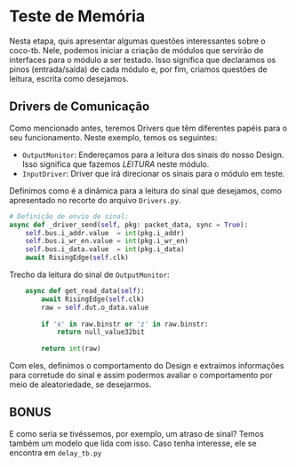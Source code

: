 # Teste de Memória

Nesta etapa, quis apresentar algumas questões interessantes sobre o coco-tb. Nele, podemos iniciar a criação de módulos que servirão de interfaces para o módulo a ser testado. Isso significa que declaramos os pinos (entrada/saída) de cada módulo e, por fim, criamos questões de leitura, escrita como desejamos.

## Drivers de Comunicação
Como mencionado antes, teremos Drivers que têm diferentes papéis para o seu funcionamento. Neste exemplo, temos os seguintes:

- `OutputMonitor`: Endereçamos para a leitura dos sinais do nosso Design. Isso significa que fazemos *LEITURA* neste módulo.
- `InputDriver`: Driver que irá direcionar os sinais para o módulo em teste.

Definimos como é a dinâmica para a leitura do sinal que desejamos, como apresentado no recorte do arquivo `Drivers.py`.

```py
# Definição de envio de sinal:
async def _driver_send(self, pkg: packet_data, sync = True):
    self.bus.i_addr.value  = int(pkg.i_addr)
    self.bus.i_wr_en.value = int(pkg.i_wr_en)
    self.bus.i_data.value  = int(pkg.i_data)
    await RisingEdge(self.clk)

```

Trecho da leitura do sinal de `OutputMonitor`:
```py
    async def get_read_data(self):
        await RisingEdge(self.clk)
        raw = self.dut.o_data.value
        
        if 'x' in raw.binstr or 'z' in raw.binstr:
            return null_value32bit
        
        return int(raw)


```
Com eles, definimos o comportamento do Design e extraímos informações para corretude do sinal e assim podermos avaliar o comportamento por meio de aleatoriedade, se desejarmos.


## BONUS
E como seria se tivéssemos, por exemplo, um atraso de sinal? Temos também um modelo que lida com isso. Caso tenha interesse, ele se encontra em `delay_tb.py`